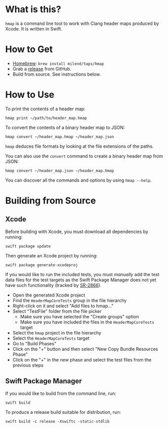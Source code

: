 # What is this?

`hmap` is a command line tool to work with Clang header maps produced by Xcode.
It is written in Swift.

# How to Get

- [Homebrew](https://brew.sh): `brew install milend/taps/hmap`
- Grab a [release](https://github.com/milend/hmap/releases) from GitHub.
- Build from source. See instructions below.

# How to Use

To print the contents of a header map:

    hmap print ~/path/to/header_map.hmap

To convert the contents of a binary header map to JSON:

    hmap convert ~/header_map.hmap ~/header_map.json

`hmap` deduces file formats by looking at the file extensions of the paths.

You can also use the `convert` command to create a binary header map from JSON:

    hmap convert ~/header_map.json ~/header_map.hmap

You can discover all the commands and options by using `hmap --help`.

# Building from Source

## Xcode

Before building with Xcode, you must download all dependencies by running:

    swift package update

Then generate an Xcode project by running:

    swift package generate-xcodeproj

If you would like to run the included tests, you must *manually* add the test
data files for the test targets as the Swift Package Manager does not yet have
such functionality (tracked by [SR-2866](https://bugs.swift.org/browse/SR-2866)).

- Open the generated Xcode project
- Find the `HeaderMapCoreTests` group in the file hierarchy
- Right-click on it and select "Add files to hmap..."
- Select "TestFile" folder from the file picker
  - Make sure you have selected the "Create groups" option
  - Make sure you have included the files in the `HeaderMapCoreTests` target
- Select the `hmap` project in the file hierarchy
- Select the `HeaderMapCoreTests` target
- Go to "Build Phases"
- Click on the "+" button and then select "New Copy Bundle Resources Phase"
- Click on the "+" in the new phase and select the test files from the previous steps

## Swift Package Manager

If you would like to build from the command line, run:

    swift build

To produce a release build suitable for distribution, run:

    swift build -c release -Xswiftc -static-stdlib
